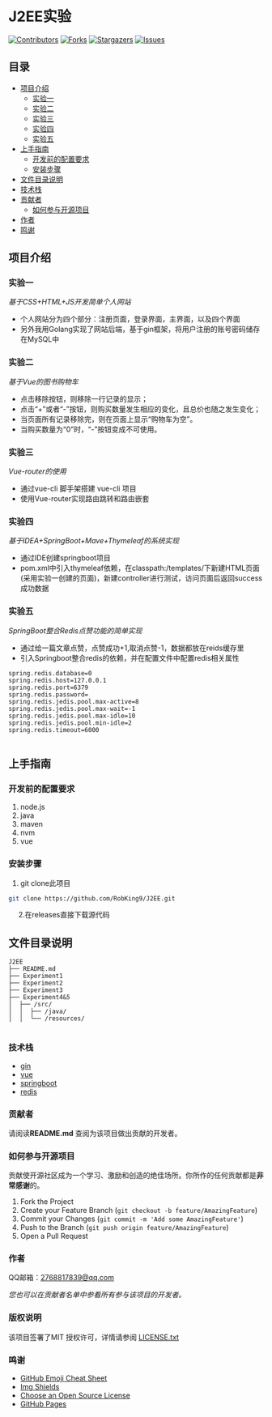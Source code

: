 # J2EE实验

<!-- PROJECT SHIELDS -->
[![Contributors][contributors-shield]][contributors-url]
[![Forks][forks-shield]][forks-url]
[![Stargazers][stars-shield]][stars-url]
[![Issues][issues-shield]][issues-url]

## 目录

- [项目介绍](#项目介绍) 
  - [实验一](#实验一)
  - [实验二](#实验二)
  - [实验三](#实验三)
  - [实验四](#实验四)
  - [实验五](#实验五)
- [上手指南](#上手指南)
  - [开发前的配置要求](#开发前的配置要求)
  - [安装步骤](#安装步骤)
- [文件目录说明](#文件目录说明)
- [技术栈](#技术栈)
- [贡献者](#贡献者)
  - [如何参与开源项目](#如何参与开源项目)
- [作者](#作者)
- [鸣谢](#鸣谢)


## 项目介绍

### 实验一
*基于CSS+HTML+JS开发简单个人网站*
* 个人网站分为四个部分：注册页面，登录界面，主界面，以及四个界面
* 另外我用Golang实现了网站后端，基于gin框架，将用户注册的账号密码储存在MySQL中
### 实验二
*基于Vue的图书购物车*
* 点击移除按钮，则移除一行记录的显示；
* 点击“+”或者“-”按钮，则购买数量发生相应的变化，且总价也随之发生变化；
* 当页面所有记录移除完，则在页面上显示“购物车为空”。
* 当购买数量为“0”时，“-”按钮变成不可使用。
### 实验三
*Vue-router的使用*
* 通过vue-cli 脚手架搭建 vue-cli 项目
* 使用Vue-router实现路由跳转和路由嵌套
### 实验四
*基于IDEA+SpringBoot+Mave+Thymeleaf的系统实现*
* 通过IDE创建springboot项目
 * pom.xml中引入thymeleaf依赖，在classpath:/templates/下新建HTML页面(采用实验一创建的页面)，新建controller进行测试，访问页面后返回success成功数据
### 实验五
*SpringBoot整合Redis点赞功能的简单实现*
* 通过给一篇文章点赞，点赞成功+1,取消点赞-1，数据都放在reids缓存里
* 引入Springboot整合redis的依赖，并在配置文件中配置redis相关属性
  
```
spring.redis.database=0
spring.redis.host=127.0.0.1
spring.redis.port=6379
spring.redis.password=
spring.redis.jedis.pool.max-active=8
spring.redis.jedis.pool.max-wait=-1
spring.redis.jedis.pool.max-idle=10
spring.redis.jedis.pool.min-idle=2
spring.redis.timeout=6000
  
```


## 上手指南


### 开发前的配置要求

1. node.js
2. java
3. maven
4. nvm
5. vue

### **安装步骤**

1. git clone此项目

```sh
git clone https://github.com/RobKing9/J2EE.git
```
&nbsp; &nbsp; &nbsp;2.在releases直接下载源代码

## 文件目录说明
```
J2EE 
├── README.md
├── Experiment1
├── Experiment2
├── Experiment3
├── Experiment4&5
│  ├── /src/
│  │  ├── /java/
│  │  └── /resources/


```

### 技术栈
- [gin](https://gin-gonic.com/zh-cn/)
- [vue](https://cn.vuejs.org/)
- [springboot](https://spring.io/projects/spring-boot)
- [redis](https://redis.io/)

### 贡献者

请阅读**README.md** 查阅为该项目做出贡献的开发者。

### 如何参与开源项目

贡献使开源社区成为一个学习、激励和创造的绝佳场所。你所作的任何贡献都是**非常感谢**的。


1. Fork the Project
2. Create your Feature Branch (`git checkout -b feature/AmazingFeature`)
3. Commit your Changes (`git commit -m 'Add some AmazingFeature'`)
4. Push to the Branch (`git push origin feature/AmazingFeature`)
5. Open a Pull Request


### 作者

QQ邮箱：2768817839@qq.com


 *您也可以在贡献者名单中参看所有参与该项目的开发者。*

### 版权说明

该项目签署了MIT 授权许可，详情请参阅 [LICENSE.txt](https://github.com/shaojintian/Best_README_template/blob/master/LICENSE.txt)

### 鸣谢


- [GitHub Emoji Cheat Sheet](https://www.webpagefx.com/tools/emoji-cheat-sheet)
- [Img Shields](https://shields.io)
- [Choose an Open Source License](https://choosealicense.com)
- [GitHub Pages](https://pages.github.com)

<!-- links -->
[your-project-path]:shaojintian/Best_README_template
[contributors-shield]: https://img.shields.io/github/contributors/RobKing9/J2EE.svg?style=flat-square
[contributors-url]: https://github.com/RobKing9/J2EE/graphs/contributors
[forks-shield]: https://img.shields.io/github/forks/RobKing9/J2EE.svg?style=flat-square
[forks-url]: https://github.com/RobKing9/J2EE/network/members
[stars-shield]: https://img.shields.io/github/stars/RobKing9/J2EE.svg?style=flat-square
[stars-url]: https://github.com/RobKing9/J2EE/stargazers
[issues-shield]: https://img.shields.io/github/issues/RobKing9/J2EE.svg?style=flat-square
[issues-url]: https://img.shields.io/github/issues/shaojintian/Best_README_template.svg
[license-shield]: https://img.shields.io/github/license/RobKing9/J2EE.svg?style=flat-square
[license-url]: https://github.com/RobKing9/J2EE/blob/master/LICENSE.txt
[linkedin-shield]: https://img.shields.io/badge/-LinkedIn-black.svg?style=flat-square&logo=linkedin&colorB=555
[linkedin-url]: https://linkedin.com/in/RobKing